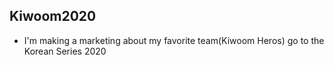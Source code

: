 ## Kiwoom2020
- I'm making a marketing about my favorite team(Kiwoom Heros) go to the Korean Series 2020
